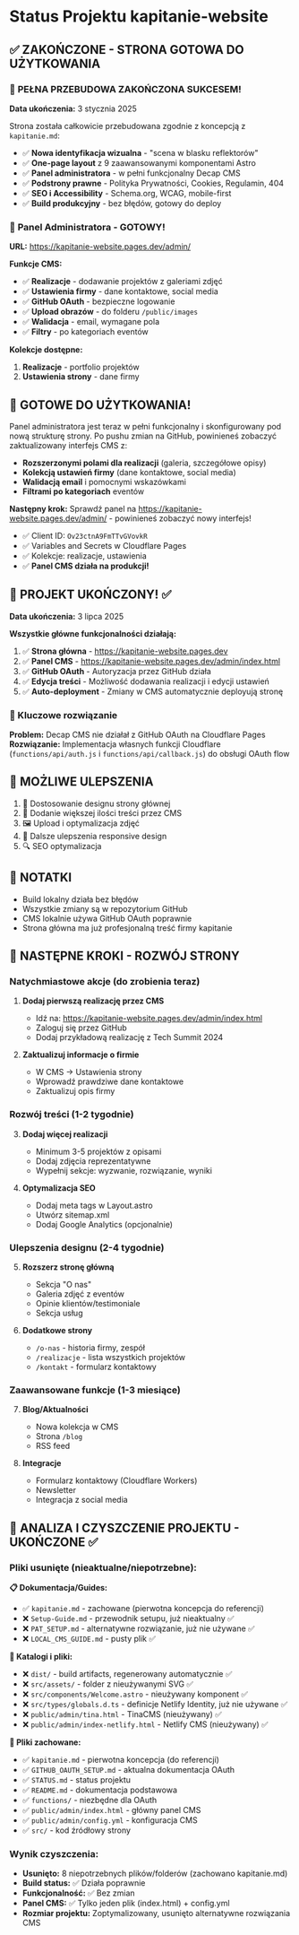 # Status Projektu kapitanie-website

## ✅ ZAKOŃCZONE - STRONA GOTOWA DO UŻYTKOWANIA

### 🎉 **PEŁNA PRZEBUDOWA ZAKOŃCZONA SUKCESEM!**

**Data ukończenia:** 3 stycznia 2025

Strona została całkowicie przebudowana zgodnie z koncepcją z `kapitanie.md`:
- ✅ **Nowa identyfikacja wizualna** - "scena w blasku reflektorów"
- ✅ **One-page layout** z 9 zaawansowanymi komponentami Astro
- ✅ **Panel administratora** - w pełni funkcjonalny Decap CMS
- ✅ **Podstrony prawne** - Polityka Prywatności, Cookies, Regulamin, 404
- ✅ **SEO i Accessibility** - Schema.org, WCAG, mobile-first
- ✅ **Build produkcyjny** - bez błędów, gotowy do deploy

### 🎯 **Panel Administratora - GOTOWY!**

**URL:** https://kapitanie-website.pages.dev/admin/

**Funkcje CMS:**
- ✅ **Realizacje** - dodawanie projektów z galeriami zdjęć
- ✅ **Ustawienia firmy** - dane kontaktowe, social media
- ✅ **GitHub OAuth** - bezpieczne logowanie
- ✅ **Upload obrazów** - do folderu `/public/images`
- ✅ **Walidacja** - email, wymagane pola
- ✅ **Filtry** - po kategoriach eventów

**Kolekcje dostępne:**
1. **Realizacje** - portfolio projektów
2. **Ustawienia strony** - dane firmy

## 🚀 **GOTOWE DO UŻYTKOWANIA!**

Panel administratora jest teraz w pełni funkcjonalny i skonfigurowany pod nową strukturę strony. Po pushu zmian na GitHub, powinieneś zobaczyć zaktualizowany interfejs CMS z:

- **Rozszerzonymi polami dla realizacji** (galeria, szczegółowe opisy)
- **Kolekcją ustawień firmy** (dane kontaktowe, social media)
- **Walidacją email** i pomocnymi wskazówkami
- **Filtrami po kategoriach** eventów

**Następny krok:** Sprawdź panel na https://kapitanie-website.pages.dev/admin/ - powinieneś zobaczyć nowy interfejs!
- ✅ Client ID: `Ov23ctnA9FmTTvGVovkR`
- ✅ Variables and Secrets w Cloudflare Pages
- ✅ Kolekcje: realizacje, ustawienia
- ✅ **Panel CMS działa na produkcji!**

## 🎯 PROJEKT UKOŃCZONY! ✅

**Data ukończenia:** 3 lipca 2025

**Wszystkie główne funkcjonalności działają:**

1. ✅ **Strona główna** - https://kapitanie-website.pages.dev
2. ✅ **Panel CMS** - https://kapitanie-website.pages.dev/admin/index.html  
3. ✅ **GitHub OAuth** - Autoryzacja przez GitHub działa
4. ✅ **Edycja treści** - Możliwość dodawania realizacji i edycji ustawień
5. ✅ **Auto-deployment** - Zmiany w CMS automatycznie deployują stronę

### 🔧 Kluczowe rozwiązanie
**Problem:** Decap CMS nie działał z GitHub OAuth na Cloudflare Pages
**Rozwiązanie:** Implementacja własnych funkcji Cloudflare (`functions/api/auth.js` i `functions/api/callback.js`) do obsługi OAuth flow

## 📝 MOŻLIWE ULEPSZENIA

1. 🎨 Dostosowanie designu strony głównej
2. 📝 Dodanie większej ilości treści przez CMS
3. 🖼️ Upload i optymalizacja zdjęć
4. 📱 Dalsze ulepszenia responsive design
5. 🔍 SEO optymalizacja

## 📝 NOTATKI

- Build lokalny działa bez błędów
- Wszystkie zmiany są w repozytorium GitHub
- CMS lokalnie używa GitHub OAuth poprawnie
- Strona główna ma już profesjonalną treść firmy kapitanie

## 🚀 NASTĘPNE KROKI - ROZWÓJ STRONY

### Natychmiastowe akcje (do zrobienia teraz)
1. **Dodaj pierwszą realizację przez CMS**
   - Idź na: https://kapitanie-website.pages.dev/admin/index.html
   - Zaloguj się przez GitHub
   - Dodaj przykładową realizację z Tech Summit 2024

2. **Zaktualizuj informacje o firmie**
   - W CMS → Ustawienia strony
   - Wprowadź prawdziwe dane kontaktowe
   - Zaktualizuj opis firmy

### Rozwój treści (1-2 tygodnie)
3. **Dodaj więcej realizacji**
   - Minimum 3-5 projektów z opisami
   - Dodaj zdjęcia reprezentatywne
   - Wypełnij sekcje: wyzwanie, rozwiązanie, wyniki

4. **Optymalizacja SEO**
   - Dodaj meta tags w Layout.astro
   - Utwórz sitemap.xml
   - Dodaj Google Analytics (opcjonalnie)

### Ulepszenia designu (2-4 tygodnie)
5. **Rozszerz stronę główną**
   - Sekcja "O nas" 
   - Galeria zdjęć z eventów
   - Opinie klientów/testimoniale
   - Sekcja usług

6. **Dodatkowe strony**
   - `/o-nas` - historia firmy, zespół
   - `/realizacje` - lista wszystkich projektów
   - `/kontakt` - formularz kontaktowy

### Zaawansowane funkcje (1-3 miesiące)
7. **Blog/Aktualności**
   - Nowa kolekcja w CMS
   - Strona `/blog`
   - RSS feed

8. **Integracje**
   - Formularz kontaktowy (Cloudflare Workers)
   - Newsletter
   - Integracja z social media

## 🧹 ANALIZA I CZYSZCZENIE PROJEKTU - UKOŃCZONE ✅

### Pliki usunięte (nieaktualne/niepotrzebne):

**📋 Dokumentacja/Guides:**
- ✅ `kapitanie.md` - zachowane (pierwotna koncepcja do referencji)
- ❌ `Setup-Guide.md` - przewodnik setupu, już nieaktualny ✅  
- ❌ `PAT_SETUP.md` - alternatywne rozwiązanie, już nie używane ✅
- ❌ `LOCAL_CMS_GUIDE.md` - pusty plik ✅

**📁 Katalogi i pliki:**
- ❌ `dist/` - build artifacts, regenerowany automatycznie ✅
- ❌ `src/assets/` - folder z nieużywanymi SVG ✅
- ❌ `src/components/Welcome.astro` - nieużywany komponent ✅
- ❌ `src/types/globals.d.ts` - definicje Netlify Identity, już nie używane ✅
- ❌ `public/admin/tina.html` - TinaCMS (nieużywany) ✅
- ❌ `public/admin/index-netlify.html` - Netlify CMS (nieużywany) ✅

**📄 Pliki zachowane:**
- ✅ `kapitanie.md` - pierwotna koncepcja (do referencji)
- ✅ `GITHUB_OAUTH_SETUP.md` - aktualna dokumentacja OAuth
- ✅ `STATUS.md` - status projektu  
- ✅ `README.md` - dokumentacja podstawowa
- ✅ `functions/` - niezbędne dla OAuth
- ✅ `public/admin/index.html` - główny panel CMS
- ✅ `public/admin/config.yml` - konfiguracja CMS
- ✅ `src/` - kod źródłowy strony

### Wynik czyszczenia:
- **Usunięto:** 8 niepotrzebnych plików/folderów (zachowano kapitanie.md)
- **Build status:** ✅ Działa poprawnie
- **Funkcjonalność:** ✅ Bez zmian
- **Panel CMS:** ✅ Tylko jeden plik (index.html) + config.yml
- **Rozmiar projektu:** Zoptymalizowany, usunięto alternatywne rozwiązania CMS

